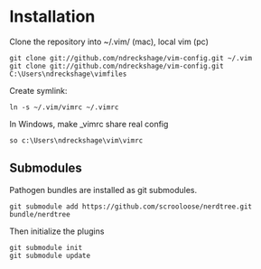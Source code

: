 Installation
============

Clone the repository into ~/.vim/ (mac), local vim (pc)

    git clone git://github.com/ndreckshage/vim-config.git ~/.vim
    git clone git://github.com/ndreckshage/vim-config.git C:\Users\ndreckshage\vimfiles

Create symlink:

    ln -s ~/.vim/vimrc ~/.vimrc

In Windows, make _vimrc share real config

    so c:\Users\ndreckshage\vim\vimrc

Submodules
----------

Pathogen bundles are installed as git submodules.

    git submodule add https://github.com/scrooloose/nerdtree.git bundle/nerdtree

Then initialize the plugins

    git submodule init
    git submodule update

